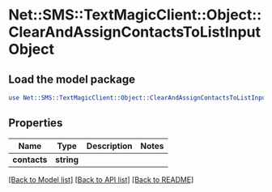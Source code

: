 # Net::SMS::TextMagicClient::Object::ClearAndAssignContactsToListInputObject

## Load the model package
```perl
use Net::SMS::TextMagicClient::Object::ClearAndAssignContactsToListInputObject;
```

## Properties
Name | Type | Description | Notes
------------ | ------------- | ------------- | -------------
**contacts** | **string** |  | 

[[Back to Model list]](../README.md#documentation-for-models) [[Back to API list]](../README.md#documentation-for-api-endpoints) [[Back to README]](../README.md)


